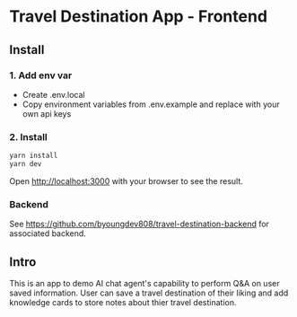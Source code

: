 # Travel Destination App - Frontend

## Install

### 1. Add env var

- Create .env.local
- Copy environment variables from .env.example and replace with your own api keys

### 2. Install

```bash
yarn install
yarn dev
```

Open [http://localhost:3000](http://localhost:3000) with your browser to see the result.

### Backend

See https://github.com/byoungdev808/travel-destination-backend for associated backend.

## Intro

This is an app to demo AI chat agent's capability to perform Q&A on user saved information. User can save a travel destination of their liking and add knowledge cards to store notes about thier travel destination.

##
